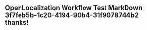 <properties
ms.topic="hero-topic"
ms.test1="hero-topic"
ms.test2="test"/>

## OpenLocalization Workflow Test MarkDown 3f7feb5b-1c20-4194-90b4-31f9078744b2 thanks!

